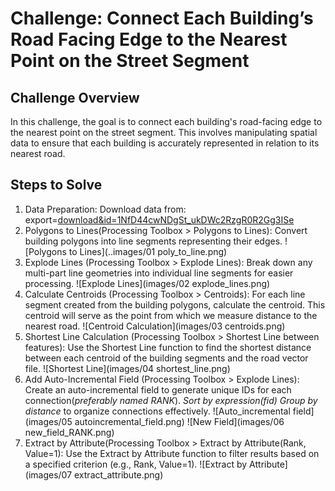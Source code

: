 # Challenge: Connect Each Building’s Road Facing Edge to the Nearest Point on the Street Segment

## Challenge Overview
In this challenge, the goal is to connect each building's road-facing edge to the nearest point on the street segment. This involves manipulating spatial data to ensure that each building is accurately represented in relation to its nearest road.

## Steps to Solve 

1. Data Preparation:
 Download data from: export=[download&id=1NfD44cwNDgSt_ukDWc2RzgR0R2Gg3ISe](https://drive.google.com/uc?export=download&id=1NfD44cwNDgSt_ukDWc2RzgR0R2Gg3ISe)
2. Polygons to Lines(Processing Toolbox > Polygons to Lines): Convert building polygons into line segments representing their edges.
![Polygons to Lines](..images/01 poly_to_line.png)
3. Explode Lines (Processing Toolbox > Explode Lines): Break down any multi-part line geometries into individual line segments for easier processing.
![Explode Lines](images/02 explode_lines.png)
4. Calculate Centroids (Processing Toolbox > Centroids):
 For each line segment created from the building polygons, calculate the centroid. This centroid will serve as the point from 
 which we measure distance to the nearest road.
![Centroid Calculation](images/03 centroids.png)
5. Shortest Line Calculation (Processing Toolbox > Shortest Line between features):
 Use the Shortest Line function to find the shortest distance between each centroid of the building segments and the road vector file.
![Shortest Line](images/04 shortest_line.png)
6. Add Auto-Incremental Field (Processing Toolbox > Explode Lines):
 Create an auto-incremental field to generate unique IDs for each connection(_preferably named RANK_).
_Sort by expression(fid)_
 _Group by distance_ to organize connections effectively.
![Auto_incremental field](images/05 autoincremental_field.png)
![New Field](images/06 new_field_RANK.png)
8. Extract by Attribute(Processing Toolbox > Extract by Attribute(Rank, Value=1):
 Use the Extract by Attribute function to filter results based on a specified criterion (e.g., Rank, Value=1).
![Extract by Attribute](images/07 extract_attribute.png)
